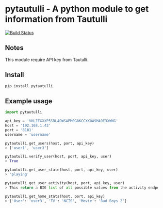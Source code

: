 # pytautulli - A python module to get information from Tautulli

[![Build Status](https://travis-ci.org/ludeeus/pytautulli.svg?branch=master)](https://travis-ci.org/ludeeus/pytautulli)

## Notes

This module require API key from Tautulli.  

## Install

```bash
pip install pytautulli
```

## Example usage

```python
import pytautulli

api_key = 'VHLZFXXXP5SBL4OWSAPM0G8KCCXX0A9MA9E3XWNG'
host = '192.168.1.43'
port = '8181'
username = 'username'

pytautulli.get_users(host, port, api_key)
> ['user1', 'user3']

pytautulli.verify_user(host, port, api_key, user)
> True

pytautulli.get_user_state(host, port, api_key, user)
> 'playing'

pytautulli.get_user_activity(host, port, api_key, user)
> This return a BIG list of all possible values from the activity endpoint.

pytautulli.get_home_stats(host, port, api_key)
> {'User': 'user3', 'TV': 'NCIS', 'Movie': 'Bad Boys 2'}
```

